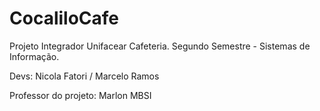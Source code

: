 # CocaliloCafe
Projeto Integrador Unifacear Cafeteria.
Segundo Semestre - Sistemas de Informação.

Devs:
Nicola Fatori /
Marcelo Ramos

Professor do projeto:
Marlon MBSI


